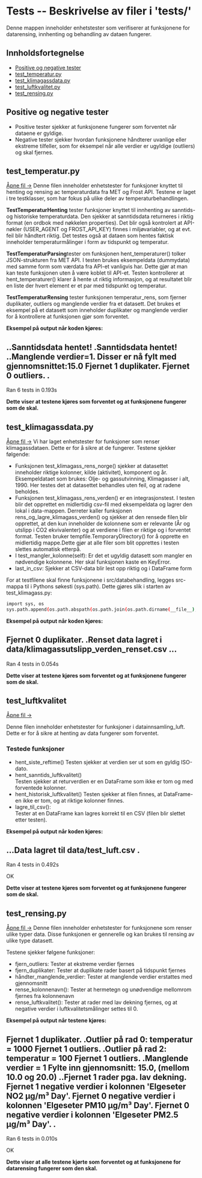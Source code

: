 # Tests -- Beskrivelse av filer i 'tests/'
Denne mappen inneholder enhetstester som verifiserer at funksjonene for datarensing, innhenting og behandling av dataen fungerer. 

## Innholdsfortegnelse
- [Positive og negative tester](#positive-og-negative-tester)
- [test_temperatur.py](#test_temperaturpy)
- [test_klimagassdata.py](#test_klimagassdatapy)
- [test_luftkvalitet.py](#test_luftkvalitetpy)
- [test_rensing.py](#test_rensingpy)


## Positive og negative tester
- Positive tester sjekker at funksjonene fungerer som forventet når dataene er gyldige.
- Negative tester sjekker hvordan funksjonene håndterer uvanlige eller ekstreme tilfeller, som for eksempel når alle verdier er ugyldige (outliers) og skal fjernes.

## test_temperatur.py
[Åpne fil ->](test_temperatur.py)
Denne filen inneholder enhetstester for funksjoner knyttet til henting og rensing ac temperaturdata fra MET og Frost API. Testene er laget i tre testklasser, som har fokus på ulike deler av temperaturbehandlingen.

**TestTemperaturHenting** tester funksjoner knyttet til innhenting av sanntids- og historiske temperaturdata. Den sjekker at sanntidsdata returneres i riktig format (en ordbok med nøkkelen properties). Det blir også kontrolert at API-nøkler (USER_AGENT og FROST_API_KEY) finnes i miljøvariabler, og at evt. feil blir håndtert riktig. Det testes også at dataen som hentes faktisk inneholder temperaturmålinger i form av tidspunkt og temperatur.

**TestTemperaturParsing**tester om funksjonen hent_temperaturer() tolker JSON-strukturen fra MET API. I testen brukes eksempeldata (dummydata) med samme form som værdata fra API-et vanligvis har. Dette gjør at man kan teste funksjonen uten å være koblet til API-et. Testen kontrollerer at hent_temperaturer() klarer å hente ut riktig informasjon, og at resultatet blir en liste der hvert element er et par med tidspunkt og temperatur.

**TestTemperaturRensing** tester funksjonen temperatur_rens, som fjerner duplikater, outliers og manglende verdier fra et datasett. Det brukes et eksempel på et datasett som inneholder duplikater og manglende verdier for å kontrollere at funksjonen gjør som forventet.

**Eksempel på output når koden kjøres:**

..Sanntidsdata hentet!
.Sanntidsdata hentet!
..Manglende verdier=1. Disser er nå fylt med gjennomsnittet:15.0
Fjernet 1 duplikater.
Fjernet 0 outliers.
.
----------------------------------------------------------------------
Ran 6 tests in 0.193s

**Dette viser at testene kjøres som forventet og at funksjonene fungerer som de skal.**

## test_klimagassdata.py
[Åpne fil ->](test_klimagassdata.py)
Vi har laget enhetstester for funksjoner som renser klimagassdataen. Dette er for å sikre at de fungerer. Testene sjekker følgende:
- Funksjonen test_klimagass_rens_norge() sjekker at datasettet inneholder riktige kolonner, kilde (aktivitet), komponent og år. Eksempeldataet som brukes:
Olje- og gassutvinning, Klimagasser i alt, 1990.
Her testes det at datasettet behandles uten feil, og at radene beholdes.
- Funksjonen test_klimagass_rens_verden() er en integrasjonstest. I testen blir det opprettet en midlertidig csv-fil med eksempeldata og lagrer den lokal i data-mappen. Derreter kaller funksjonen rens_og_lagre_klimagass_verden() og sjekker at den rensede filen blir opprettet, at den kun inneholder de kolonnene som er relevante (År og utslipp i CO2 ekvivalenter) og at verdiene i filen er riktige og i forventet format.
Testen bruker tempfile.TemporaryDirectory() for å opprette en midlertidig mappe.Dette gjør at alle filer som blit opprettes i testen slettes automatisk etterpå. 
- I test_mangler_kolonne(self): Er det et ugyldig datasett som mangler en nødvendige kolonnene. Her skal funksjonen kaste en KeyError.
- last_in_csv: Sjekker at CSV-data blir lest opp riktig og i DataFrame form

For at testfilene skal finne funksjonene i src/databehandling, legges src-mappa til i Pythons søkesti (sys.path). Dette gjøres slik i starten av test_klimagass.py:

```bash
import sys, os
sys.path.append(os.path.abspath(os.path.join(os.path.dirname(__file__), '..', 'src')))
```

**Eksempel på output når koden kjøres:**

Fjernet 0 duplikater.
.Renset data lagret i data/klimagassutslipp_verden_renset.csv
...
----------------------------------------------------------------------
Ran 4 tests in 0.054s

**Dette viser at testene kjøres som forventet og at funksjonene fungerer som de skal.**

## test_luftkvalitet
[Åpne fil ->](test_luftkvalitet.py)

Denne filen inneholder enhetstester for funksjoner i datainnsamling_luft. Dette er for å sikre at henting av data fungerer som forventet. 

### Testede funksjoner

- hent_siste_reftime()
    Testen sjekker at verdien ser ut som en gyldig ISO-dato.
- hent_sanntids_luftkvalitet()    
    Testen sjekker at returverdien er en DataFrame som ikke er tom og med forventede kolonner.
- hent_historisk_luftkvalitet()
    Testen sjekker at filen finnes, at DataFrame-en ikke er tom, og at riktige kolonner finnes.
- lagre_til_csv():  
    Tester at en DataFrame kan lagres korrekt til en CSV (filen blir slettet etter testen).


**Eksempel på output når koden kjøres:**

...Data lagret til data/test_luft.csv
.
----------------------------------------------------------------------
Ran 4 tests in 0.492s

OK

**Dette viser at testene kjøres som forventet og at funksjonene fungerer som de skal.**

## test_rensing.py 
[Åpne fil ->](test_rensing.py)
Denne filen inneholder enhetstester for funksjonene som renser ulike typer data. Disse funksjonen er gennerelle og kan brukes til rensing av ulike type datasett. 

Testene sjekker følgene funksjoner: 
- fjern_outliers: Tester at ekstreme verdier fjernes
- fjern_duplikater: Tester at duplikate rader basert på tidspunkt fjernes
- håndter_manglende_verdier: Tester at manglende verdier erstattes med gjennomsnitt
- rense_kolonnenavn(): Tester at hermetegn og unødvendige mellomrom fjernes fra kolonnenavn
- rense_luftkvalitet(): Tester at rader med lav dekning fjernes, og at negative verdier i luftkvalitetsmålinger settes til 0.  

**Eksempel på output når testene kjøres:**

Fjernet 1 duplikater.
.Outlier på rad 0: temperatur = 1000
Fjernet 1 outliers.
.Outlier på rad 2: temperatur = 100
Fjernet 1 outliers.
.Manglende verdier = 1
Fylte inn gjennomsnitt: 15.0, (mellom 10.0 og 20.0)
..Fjernet 1 rader pga. lav dekning.
Fjernet 1 negative verdier i kolonnen 'Elgeseter NO2 µg/m³ Day'.
Fjernet 0 negative verdier i kolonnen 'Elgeseter PM10 µg/m³ Day'.
Fjernet 0 negative verdier i kolonnen 'Elgeseter PM2.5 µg/m³ Day'.
.
----------------------------------------------------------------------
Ran 6 tests in 0.010s

OK

**Dette viser at alle testene kjørte som forventet og at funksjonene for datarensing fungerer som den skal.**
